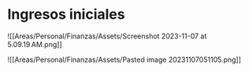 # Ingresos iniciales
![[Areas/Personal/Finanzas/Assets/Screenshot 2023-11-07 at 5.09.19 AM.png]]

![[Areas/Personal/Finanzas/Assets/Pasted image 20231107051105.png]]